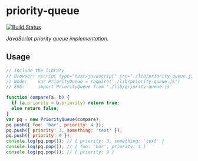 # priority-queue
[![Build Status](https://travis-ci.org/jakzo/priority-queue.svg?branch=master)](https://travis-ci.org/jakzo/priority-queue)

*JavaScript priority queue implementation.*

## Usage

```js
// Include the library
// Browser: <script type="text/javascript" src="./lib/priority-queue.js"></script>
// Node:    var PriorityQueue = require('./lib/priority-queue.js')
// ES6:     import PriorityQueue from './lib/priority-queue.js'

function compare(a, b) {
  if (a.priority < b.priority) return true;
  else return false;
}
var pq = new PriorityQueue(compare);
pq.push({ foo: 'bar', priority: 4 });
pq.push({ priority: 3, something: 'text' });
pq.push({ priority: 9 });
console.log(pq.pop()); // { priority: 3, something: 'text' }
console.log(pq.pop()); // { foo: 'bar', priority: 4 }
console.log(pq.pop()); // { priority: 9 }
```
